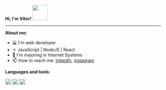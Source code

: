 **Hi, I'm Vitor! <img src="https://raw.githubusercontent.com/jakeliny/jakeliny/master/images/cat-gif.gif" width="50">**

* * *

**About me:**
- 💻 I'm web developer
- ⚛️ JavaScript | NodeJS | React
- 📝 I'm majoring in Internet Systems
- 📫 How to reach me: [linkedIn](https://www.linkedin.com/in/vitor-henrique-130b46159/), [instagram](https://www.instagram.com/vitor_henr1que/)



**Languages and tools:**

<img align="left" height="20" src="https://raw.githubusercontent.com/jakeliny/jakeliny/master/images/javascript.png">
<img align="left" height="20" src="https://raw.githubusercontent.com/jakeliny/jakeliny/master/images/nodejs.png">
<img align="left" height="20" src="https://raw.githubusercontent.com/jakeliny/jakeliny/master/images/react.png">
